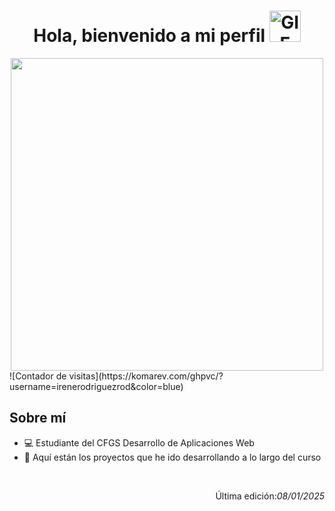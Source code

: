 <div align="center">
  <h1>
    Hola, bienvenido a mi perfil 
    <img src="https://user-images.githubusercontent.com/74038190/212257468-1e9a91f1-b626-4baa-b15d-5c385dfa7ed2.gif" alt="GIF animado de bienvenida" width="50">
  </h1>
</div>

<div align="center">
  <img src="https://user-images.githubusercontent.com/74038190/212750155-3ceddfbd-19d3-40a3-87af-8d329c8323c4.gif" width="500">
</div>

<div>
  ![Contador de visitas](https://komarev.com/ghpvc/?username=irenerodriguezrod&color=blue)
</div>

<div>
  <h2>Sobre mí</h2> 
  <nav>
    <ul>
      <li>💻 Estudiante del CFGS Desarrollo de Aplicaciones Web</li>
      <li>📃 Aquí están los proyectos que he ido desarrollando a lo largo del curso</li>
    </ul>
  </nav>
</div>

<br>

<div align="right">
  <p>Última edición:<i>08/01/2025</i></p>
</div>
